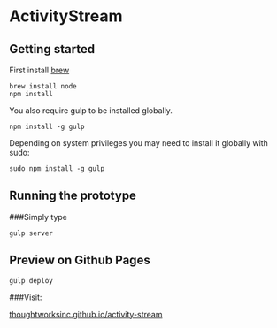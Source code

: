 # ActivityStream


## Getting started

First install [brew](http://brew.sh/)

```
brew install node
npm install
```

You also require gulp to be installed globally.

```
npm install -g gulp
```

Depending on system privileges you may need to install it globally with sudo:

```
sudo npm install -g gulp
```


## Running the prototype

###Simply type
```
gulp server
```

## Preview on Github Pages
```
gulp deploy
```

###Visit:

[thoughtworksinc.github.io/activity-stream](http://thoughtworksinc.github.io/activity-stream)
